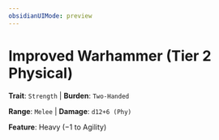 ```yaml
---
obsidianUIMode: preview
---
```

# Improved Warhammer (Tier 2 Physical)

**Trait**: `Strength` | **Burden**: `Two-Handed`

**Range**: `Melee` | **Damage**: `d12+6 (Phy)`

**Feature**: Heavy (−1 to Agility)